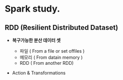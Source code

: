 # Spark study.

## RDD (Resilient Distributed Dataset)

  - __복구가능한 분산 데이터 셋__
    - 파일   ( From a file or set offiles )
    - 메모리 ( From datain memory )
    - RDD   ( From another RDD)

  - Action & Transformations